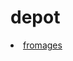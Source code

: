 # depot
<html>
  <head>
  </head>
  <body>
<li> <a href="https://greatdiallo1.github.io/formation/fromages/html/fromage.html">fromages</li>
  </body>
  </html>

